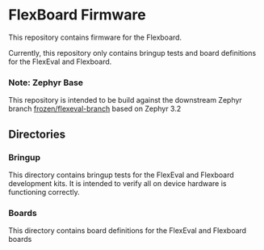 # FlexBoard Firmware

This repository contains firmware for the Flexboard.

Currently, this repository only contains bringup tests and board
definitions for the FlexEval and Flexboard.

### Note: Zephyr Base
This repository is intended to be build against the downstream Zephyr branch
[frozen/flexeval-branch](https://github.com/danieldegrasse/zephyr/tree/frozen/flexeval-branch) based on Zephyr 3.2

## Directories
### Bringup

This directory contains bringup tests for the FlexEval and Flexboard
development kits. It is intended to verify all
on device hardware is functioning correctly.

### Boards
This directory contains board definitions for the FlexEval and Flexboard
boards
